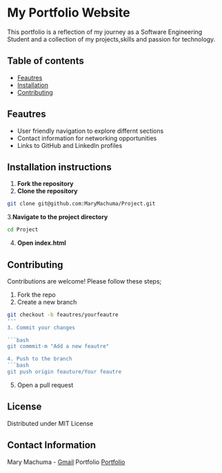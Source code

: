 # My Portfolio Website
This portfolio is a reflection of my journey as a Software Engineering Student and a collection of my projects,skills and passion for technology.
## Table of contents
- [Feautres](#feauters)
- [Installation](#installation)
- [Contributing](#contributing)

## Feautres
- User friendly navigation to explore differnt sections
- Contact information for networking opportunities
- Links to GitHub and LinkedIn profiles
## Installation instructions
1. **Fork the repository**
2. **Clone the repository**
```bash
git clone git@github.com:MaryMachuma/Project.git
```

3.**Navigate to the project directory**
```bash
cd Project
```
4. **Open index.html**

## Contributing

Contributions are welcome! Please follow these steps;

1. Fork the repo
2. Create a new branch

```bash
git checkout -b feautres/yourfeautre
'''
3. Commit your changes

```bash
git commmit-m "Add a new feautre"

4. Push to the branch
```bash
git push origin feauture/Your feautre
```

5. Open a pull request

## License

Distributed under MIT License

## Contact Information

Mary Machuma - [Gmail](mailto:machmary173@gmail.com)
Portfolio [Portfolio]()

